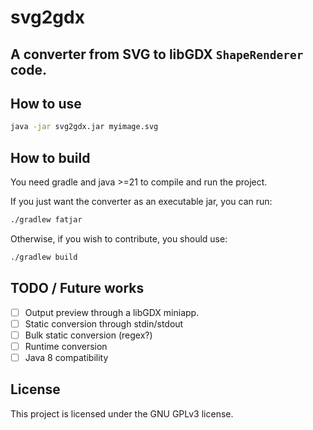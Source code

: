 # svg2gdx
## A converter from SVG to libGDX `ShapeRenderer` code.

## How to use
````bash
java -jar svg2gdx.jar myimage.svg
````

## How to build
You need gradle and java >=21 to compile and run the project.

If you just want the converter as an executable jar, you can run:
```bash
./gradlew fatjar
```

Otherwise, if you wish to contribute, you should use:
```bash
./gradlew build
```

## TODO / Future works
- [ ] Output preview through a libGDX miniapp.
- [ ] Static conversion through stdin/stdout
- [ ] Bulk static conversion (regex?)
- [ ] Runtime conversion
- [ ] Java 8 compatibility

## License
This project is licensed under the GNU GPLv3 license.
